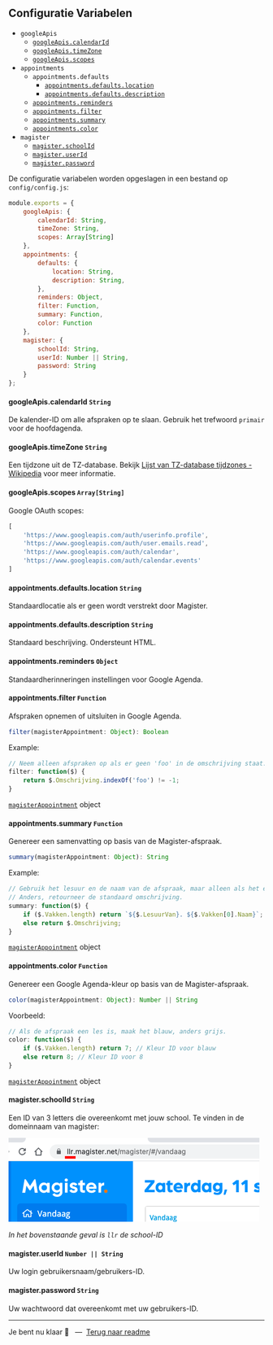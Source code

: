 ## Configuratie Variabelen

* `googleApis`
    * [`googleApis.calendarId`](#googleapiscalendarid-string)
    * [`googleApis.timeZone`](#googleapistimezone-string)
    * [`googleApis.scopes`](##googleapisscopes-arraystring)
* `appointments`
    * `appointments.defaults`
        * [`appointments.defaults.location`](#appointmentsdefaultslocation-string)
        * [`appointments.defaults.description`](#appointmentsdefaultsdescription-string)
    * [`appointments.reminders`](#appointmentsreminders-object)
    * [`appointments.filter`](#appointmentsfilter-function)
    * [`appointments.summary`](#appointmentssummary-function)
    * [`appointments.color`](#appointmentscolor-function)
* `magister`
    * [`magister.schoolId`](#magisterschoolid-string)
    * [`magister.userId`](#magisteruserid-number--string)
    * [`magister.password`](#magisterpassword-string)


De configuratie variabelen worden opgeslagen in een bestand op `config/config.js`:

```js
module.exports = {
    googleApis: {
        calendarId: String,
        timeZone: String,
        scopes: Array[String]
    },
    appointments: {
        defaults: {
            location: String,
            description: String,
        },
        reminders: Object,
        filter: Function,
        summary: Function,
        color: Function
    },
    magister: {
        schoolId: String,
        userId: Number || String,
        password: String
    }
};
```

#### googleApis.calendarId `String`

De kalender-ID om alle afspraken op te slaan. Gebruik het trefwoord `primair` voor de hoofdagenda.

#### googleApis.timeZone `String`

Een tijdzone uit de TZ-database. Bekijk [Lijst van TZ-database tijdzones - Wikipedia](https://en.wikipedia.org/wiki/List_of_tz_database_time_zones) voor meer informatie.

#### googleApis.scopes `Array[String]`

Google OAuth scopes:

```js
[
    'https://www.googleapis.com/auth/userinfo.profile',
    'https://www.googleapis.com/auth/user.emails.read',
    'https://www.googleapis.com/auth/calendar',
    'https://www.googleapis.com/auth/calendar.events'
]
```

#### appointments.defaults.location `String`

Standaardlocatie als er geen wordt verstrekt door Magister.

#### appointments.defaults.description `String`

Standaard beschrijving. Ondersteunt HTML.

#### appointments.reminders `Object`

Standaardherinneringen instellingen voor Google Agenda.

#### appointments.filter `Function`

Afspraken opnemen of uitsluiten in Google Agenda.

```js
filter(magisterAppointment: Object): Boolean
```

Example:

```js
// Neem alleen afspraken op als er geen 'foo' in de omschrijving staat.
filter: function($) {
    return $.Omschrijving.indexOf('foo') != -1;
}
```

[`magisterAppointment`](Magister-Appointment-Object.md) object

#### appointments.summary `Function`

Genereer een samenvatting op basis van de Magister-afspraak.

```js
summary(magisterAppointment: Object): String
```

Example:

```js
// Gebruik het lesuur en de naam van de afspraak, maar alleen als het een les is.
// Anders, retourneer de standaard omschrijving.
summary: function($) {
    if ($.Vakken.length) return `${$.LesuurVan}. ${$.Vakken[0].Naam}`;
    else return $.Omschrijving;
}
```

[`magisterAppointment`](Magister-Appointment-Object.md) object

#### appointments.color `Function`

Genereer een Google Agenda-kleur op basis van de Magister-afspraak.

```js
color(magisterAppointment: Object): Number || String
```

Voorbeeld:

```js
// Als de afspraak een les is, maak het blauw, anders grijs.
color: function($) {
    if ($.Vakken.length) return 7; // Kleur ID voor blauw
    else return 8; // Kleur ID voor 8
}
```

[`magisterAppointment`](Magister-Appointment-Object.md) object

#### magister.schoolId `String`

Een ID van 3 letters die overeenkomt met jouw school. Te vinden in de domeinnaam van magister:

![Screenshot](../school-id.png)

_In het bovenstaande geval is `llr` de school-ID_

#### magister.userId `Number || String`

Uw login gebruikersnaam/gebruikers-ID.

#### magister.password `String`

Uw wachtwoord dat overeenkomt met uw gebruikers-ID.

---

Je bent nu klaar 🎉 &nbsp; — &nbsp;[Terug naar readme](README.md)
